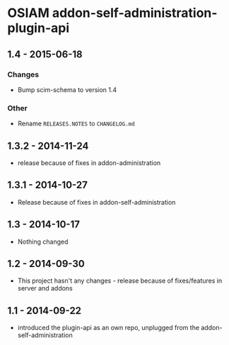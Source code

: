 # OSIAM addon-self-administration-plugin-api

## 1.4 - 2015-06-18

### Changes

- Bump scim-schema to version 1.4

### Other

- Rename `RELEASES.NOTES` to `CHANGELOG.md`

## 1.3.2 - 2014-11-24
- release because of fixes in addon-administration

## 1.3.1 - 2014-10-27
- Release because of fixes in addon-self-administration

## 1.3 - 2014-10-17
- Nothing changed

## 1.2 - 2014-09-30
- This project hasn't any changes - release because of fixes/features in server and addons

## 1.1 - 2014-09-22
- introduced the plugin-api as an own repo, unplugged from the addon-self-administration
